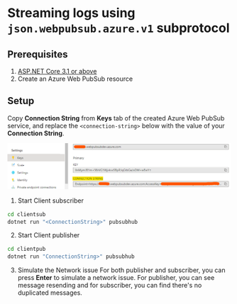# Streaming logs using `json.webpubsub.azure.v1` subprotocol

## Prerequisites

1. [ASP.NET Core 3.1 or above](https://docs.microsoft.com/aspnet/core)
2. Create an Azure Web PubSub resource

## Setup

Copy **Connection String** from **Keys** tab of the created Azure Web PubSub service, and replace the `<connection-string>` below with the value of your **Connection String**.

![Connection String](./../../../docs/images/portal_conn.png)

1. Start Client subscriber
```bash
cd clientsub
dotnet run "<ConnectionString>" pubsubhub
```

2. Start Client publisher 
```bash
cd clientpub
dotnet run "ConnectionString>" pubsubhub
```

3. Simulate the Network issue
For both publisher and subscriber, you can press **Enter** to simulate a network issue. For publisher, you can see message resending and for subscriber, you can find there's no duplicated messages.

